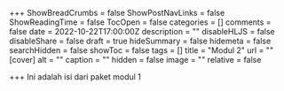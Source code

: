 +++
ShowBreadCrumbs = false
ShowPostNavLinks = false
ShowReadingTime = false
TocOpen = false
categories = []
comments = false
date = 2022-10-22T17:00:00Z
description = ""
disableHLJS = false
disableShare = false
draft = true
hideSummary = false
hidemeta = false
searchHidden = false
showToc = false
tags = []
title = "Modul 2"
url = ""
[cover]
alt = ""
caption = ""
hidden = false
image = ""
relative = false

+++
Ini adalah isi dari paket modul 1
